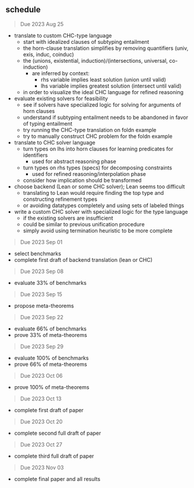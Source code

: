 ## schedule
> Due 2023 Aug 25
- translate to custom CHC-type language
    - start with idealized clauses of subtyping entailment
    - the horn-clause translation simplifies by removing quantifiers (univ, exis, induc, coinduc)
    - the (unions, existential, induction)/(intersections, universal, co-induction)
        - are inferred by context: 
            - rhs variable implies least solution (union until valid)
            - lhs variable implies greatest solution (intersect until valid)
    - in order to visualize the ideal CHC language for refined reasoning
- evaluate existing solvers for feasibility
    - see if solvers have specialized logic for solving for arguments of horn clauses
    - understand if subtyping entailment needs to be abandoned in favor of typing entailment 
    - try running the CHC-type translation on foldn example
    - try to manually construct CHC problem for the foldn example
- translate to CHC solver language
    - turn types on lhs into horn clauses for learning predicates for identifiers
        - used for abstract reasoning phase
    - turn types on rhs types (specs) for decomposing constraints 
        - used for refined reasoning/interpolation phase
    - consider how implication should be transformed
- choose backend (Lean or some CHC solver); Lean seems too difficult
    - translating to Lean would require finding the top type and constructing refinement types
    - or avoiding datatypes completely and using sets of labeled things
- write a custom CHC solver with specialized logic for the type language
    - if the existing solvers are insufficient
    - could be similar to previous unification procedure 
    - simply avoid using termination heuristic to be more complete

> Due 2023 Sep 01 
- select benchmarks 
- complete first draft of backend translation (lean or CHC)

> Due 2023 Sep 08 
- evaluate 33% of benchmarks

> Due 2023 Sep 15 
- propose meta-theorems 

> Due 2023 Sep 22 
- evaluate 66% of benchmarks 
- prove 33% of meta-theorems

> Due 2023 Sep 29
- evaluate 100% of benchmarks 
- prove 66% of meta-theorems 

> Due 2023 Oct 06
- prove 100% of meta-theorems 

> Due 2023 Oct 13
- complete first draft of paper

> Due 2023 Oct 20
- complete second full draft of paper

> Due 2023 Oct 27
- complete third full draft of paper

> Due 2023 Nov 03
- complete final paper and all results